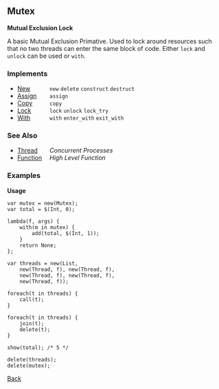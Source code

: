 Mutex
-----
__Mutual Exclusion Lock__

A basic Mutual Exclusion Primative. Used to lock around resources such that no two threads can enter the same block of code. Either `lock` and `unlock` can be used or `with`.


### Implements

* <span style="width:75px; float:left;">[New](new)</span> `new` `delete` `construct` `destruct`
* <span style="width:75px; float:left;">[Assign](assign)</span> `assign`
* <span style="width:75px; float:left;">[Copy](copy)</span> `copy`
* <span style="width:75px; float:left;">[Lock](lock)</span> `lock` `unlock` `lock_try`
* <span style="width:75px; float:left;">[With](with)</span> `with` `enter_with` `exit_with`


### See Also

* <span style="width:75px; float:left;">[Thread](thread)</span> _Concurrent Processes_
* <span style="width:75px; float:left;">[Function](function)</span> _High Level Function_


### Examples

__Usage__

    var mutex = new(Mutex);
    var total = $(Int, 0);
    
    lambda(f, args) {
        with(m in mutex) {
            add(total, $(Int, 1));
        }
        return None;
    };
    
    var threads = new(List,
        new(Thread, f), new(Thread, f),
        new(Thread, f), new(Thread, f),
        new(Thread, f));
        
    foreach(t in threads) {
        call(t);
    }
    
    foreach(t in threads) {
        join(t);
        delete(t);
    }
    
    show(total); /* 5 */
    
    delete(threads);
    delete(mutex);

[Back](/documentation)

